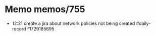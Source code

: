 # Memo memos/755
- 12:21 create a jira about network policies not being created #daily-record ^1729185695
